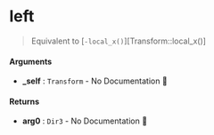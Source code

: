 # left

>  Equivalent to [`-local_x()`][Transform::local_x()]

#### Arguments

- **\_self** : `Transform` \- No Documentation 🚧

#### Returns

- **arg0** : `Dir3` \- No Documentation 🚧